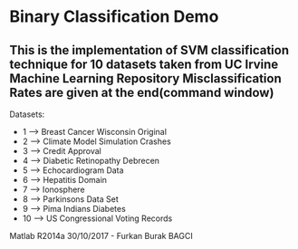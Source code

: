 # Binary Classification Demo


## This is the implementation of SVM classification technique for 10 datasets taken from UC Irvine Machine Learning Repository Misclassification Rates are given at the end(command window)

 Datasets:
   * 1 --> Breast Cancer Wisconsin Original
   * 2 --> Climate Model Simulation Crashes
   * 3 --> Credit Approval
   * 4 --> Diabetic Retinopathy Debrecen
   * 5 --> Echocardiogram Data
   * 6 --> Hepatitis Domain
   * 7 --> Ionosphere
   * 8 --> Parkinsons Data Set
   * 9 --> Pima Indians Diabetes
   * 10 --> US Congressional Voting Records




 Matlab R2014a
 30/10/2017 - Furkan Burak BAGCI
